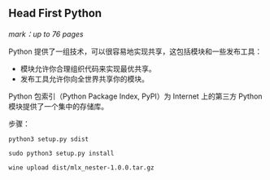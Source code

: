 ## Head First Python

*mark：up to 76 pages*

Python 提供了一组技术，可以很容易地实现共享，这包括模块和一些发布工具：

- 模块允许你合理组织代码来实现最优共享。
- 发布工具允许你向全世界共享你的模块。

Python 包索引（Python Package Index, PyPI）为 Internet 上的第三方 Python 模块提供了一个集中的存储库。

步骤：

```
python3 setup.py sdist

sudo python3 setup.py install

wine upload dist/mlx_nester-1.0.0.tar.gz

```